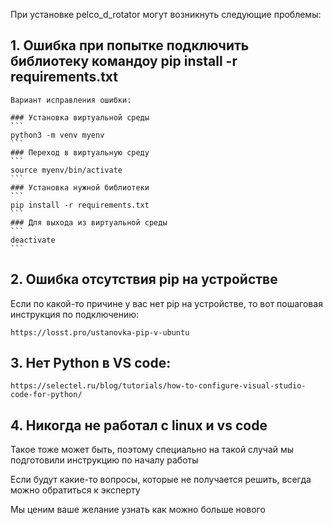 При установке pelco_d_rotator могут возникнуть следующие проблемы:

## 1. Ошибка при попытке подключить библиотеку командоу pip install -r requirements.txt

	Вариант исправления ошибки:
	
	### Установка виртуальной среды
	```
	python3 -m venv myenv
    ```
	### Переход в виртуальную среду
	```
	source myenv/bin/activate
    ```
	### Установка нужной библиотеки
	```
	pip install -r requirements.txt
    ```
	### Для выхода из виртуальной среды
	```
	deactivate
    ```
    
## 2. Ошибка отсутствия pip на устройстве

Если по какой-то причине у вас нет pip на устройстве, то вот пошаговая инструкция по подключению:

`https://losst.pro/ustanovka-pip-v-ubuntu`

## 3. Нет Python в VS code:

`https://selectel.ru/blog/tutorials/how-to-configure-visual-studio-code-for-python/`

## 4. Никогда не работал с linux и vs code

Такое тоже может быть, поэтому специально на такой случай мы подготовили инструкцию по началу работы

Если будут какие-то вопросы, которые не получается решить, всегда можно обратиться к эксперту

Мы ценим ваше желание узнать как можно больше нового 
